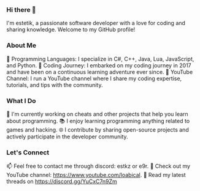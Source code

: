 ### Hi there 👋

I'm estetik, a passionate software developer with a love for coding and sharing knowledge. Welcome to my GitHub profile!

### About Me
🌟 Programming Languages: I specialize in C#, C++, Java, Lua, JavaScript, and Python.
🚀 Coding Journey: I embarked on my coding journey in 2017 and have been on a continuous learning adventure ever since.
🎥 YouTube Channel: I run a YouTube channel where I share my coding expertise, tutorials, and tips with the community.

### What I Do
💼 I'm currently working on cheats and other projects that help you learn about programming.
📚 I enjoy learning programming anything related to games and hacking.
🌐 I contribute by sharing open-source projects and actively participate in the developer community.

### Let's Connect
📫 Feel free to contact me through discord: estkz or e9r.
🎯 Check out my YouTube channel: https://www.youtube.com/loabical.
📝 Read my latest threads on https://discord.gg/YuCxC7n9Zm
